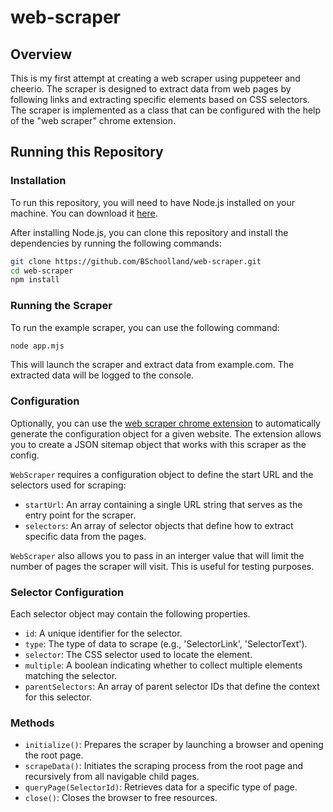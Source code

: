 
# web-scraper

## Overview

This is my first attempt at creating a web scraper using puppeteer and cheerio. The scraper is designed to extract data from web pages by following links and extracting specific elements based on CSS selectors. The scraper is implemented as a class that can be configured with the help of the "web scraper" chrome extension. 

## Running this Repository

### Installation

To run this repository, you will need to have Node.js installed on your machine. You can download it [here](https://nodejs.org/en/download/).

After installing Node.js, you can clone this repository and install the dependencies by running the following commands:

```bash
git clone https://github.com/BSchoolland/web-scraper.git
cd web-scraper
npm install
```

### Running the Scraper

To run the example scraper, you can use the following command:

```bash
node app.mjs
```

This will launch the scraper and extract data from example.com. The extracted data will be logged to the console.

### Configuration
 Optionally, you can use the [web scraper chrome extension](https://chromewebstore.google.com/detail/web-scraper-free-web-scra/jnhgnonknehpejjnehehllkliplmbmhn?hl=en) to automatically generate the configuration object for a given website.  The extension allows you to create a JSON sitemap object that works with this scraper as the config.

`WebScraper` requires a configuration object to define the start URL and the selectors used for scraping:

- `startUrl`: An array containing a single URL string that serves as the entry point for the scraper.
- `selectors`: An array of selector objects that define how to extract specific data from the pages.

`WebScraper` also allows you to pass in an interger value that will limit the number of pages the scraper will visit.  This is useful for testing purposes.

### Selector Configuration

Each selector object may contain the following properties. 

- `id`: A unique identifier for the selector.
- `type`: The type of data to scrape (e.g., 'SelectorLink', 'SelectorText').
- `selector`: The CSS selector used to locate the element.
- `multiple`: A boolean indicating whether to collect multiple elements matching the selector.
- `parentSelectors`: An array of parent selector IDs that define the context for this selector.

### Methods

- `initialize()`: Prepares the scraper by launching a browser and opening the root page. 
- `scrapeData()`: Initiates the scraping process from the root page and recursively from all navigable child pages.
- `queryPage(SelectorId)`: Retrieves data for a specific type of page.
- `close()`: Closes the browser to free resources.
